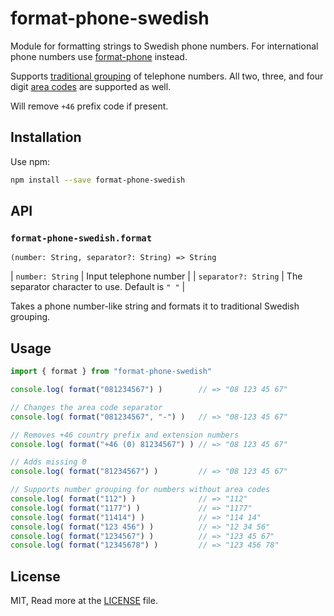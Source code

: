 # format-phone-swedish

Module for formatting strings to Swedish phone numbers. For international phone
numbers use [format-phone](https://www.npmjs.com/package/format-phone) instead.

Supports [traditional grouping](https://sv.wikipedia.org/wiki/Telefonnummer#Sverige)
of telephone numbers. All two, three, and four digit [area codes](https://sv.wikipedia.org/wiki/Lista_%C3%B6ver_svenska_riktnummer)
are supported as well.

Will remove `+46` prefix code if present.

## Installation

Use npm:

```bash
npm install --save format-phone-swedish
```

## API

### `format-phone-swedish.format`

```rtype
(number: String, separator?: String) => String
```

| `number: String`     | Input telephone number                           |
| `separator?: String` | The separator character to use. Default is `" "` |

Takes a phone number-like string and formats it to traditional Swedish
grouping.

## Usage

```js
import { format } from "format-phone-swedish"

console.log( format("081234567") )        // => "08 123 45 67"

// Changes the area code separator
console.log( format("081234567", "-") )   // => "08-123 45 67"

// Removes +46 country prefix and extension numbers
console.log( format("+46 (0) 81234567") ) // => "08 123 45 67"

// Adds missing 0
console.log( format("81234567") )         // => "08 123 45 67"

// Supports number grouping for numbers without area codes
console.log( format("112") )              // => "112"
console.log( format("1177") )             // => "1177"
console.log( format("11414") )            // => "114 14"
console.log( format("123 456") )          // => "12 34 56"
console.log( format("1234567") )          // => "123 45 67"
console.log( format("12345678") )         // => "123 456 78"
```

## License

MIT, Read more at the [LICENSE](LICENSE.md) file.
